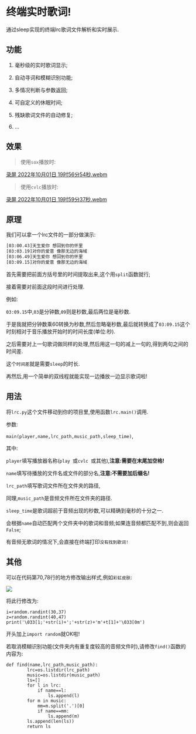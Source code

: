 # 终端实时歌词!

通过sleep实现的终端lrc歌词文件解析和实时展示.

## 功能

1. 毫秒级的实时歌词显示;

2. 自动寻词和模糊识别功能;

3. 多情况判断与参数返回;

4. 可自定义的休眠时间;

5. 残缺歌词文件的自动修复;

6. ...

## 效果

> 使用`sox`播放时:

[录屏 2022年10月01日 19时56分54秒.webm](https://user-images.githubusercontent.com/89891126/193408480-e7f01c53-131d-4672-9347-b27ae3492a4b.webm)


> 使用`cvlc`播放时:

[录屏 2022年10月01日 19时59分37秒.webm](https://user-images.githubusercontent.com/89891126/193408574-83f2b972-bf1c-406f-a2c8-5141abad5d86.webm)

## 原理

我们可以拿一个lrc文件的一部分做演示:

```txt
[03:00.43]天生爱你 想回到你的怀里
[03:03.19]对你的爱意 像那无边的海域
[03:06.49]天生爱你 想回到你的怀里
[03:09.15]对你的爱意 像那无边的海域
```

首先需要把前面方括号里的时间提取出来,这个用`split`函数就行;

接着需要对前面这段时间进行处理.

例如:

`03:09.15`中,`03`是分钟数,`09`则是秒数,最后两位是毫秒数.

于是我就把分钟数乘60转换为秒数,然后忽略毫秒数,最后就转换成了`03:09.15`这个时刻相对于音乐播放开始时的时间长度(单位:秒).

之后需要对上一句歌词做同样的处理,然后用这一句的减上一句的,得到两句之间的时间差.

这个`时间差`就是需要`sleep`的时长.

再然后,用一个简单的双线程就能实现一边播放一边显示歌词啦!

## 用法

将`lrc.py`这个文件移动到你的项目里,使用函数`lrc.main()`调用.

参数:

`main(player,name,lrc_path,music_path,sleep_time)`,

其中:

`player`填写播放器名称(`play `或`cvlc `或其他),**注意:需要在末尾加空格!**

`name`填写待播放的文件名或文件的部分名,**注意:不需要加后缀名!**

`lrc_path`填写歌词文件所在文件夹的路径,

同理,`music_path`是音频文件所在文件夹的路径.

`sleep_time`是歌词超前于音频出现的秒数,可以精确到毫秒的十分之一.

会根据`name`自动匹配两个文件夹中的歌词和音频;如果连音频都匹配不到,则会返回`False`;

有音频无歌词的情况下,会直接在终端打印`没有找到歌词!`

## 其他

可以在代码第70,78行的地方修改输出样式,例如`彩虹皮肤`:

![](https://ghproxy.com/https://raw.githubusercontent.com/wzk0/photo/main/202210021556347.png)

将此行修改为:

```python3
i=random.randint(30,37)
z=random.randint(40,47)
print('\033[1;'+str(i)+';'+str(z)+'m'+t[1]+'\033[0m')
```

开头加上`import random`就OK啦!

若取消模糊识别功能(文件夹内有重复度较高的音频文件时),请修改`find()`函数的内容为:

```python3
def find(name,lrc_path,music_path):
		lrc=os.listdir(lrc_path)
		music=os.listdir(music_path)
		ls=[]
		for l in lrc:
			if name==l:
				ls.append(l)
		for m in music:
			mm=m.split('.')[0]
			if name==mm:
				ls.append(m)
		ls.append(len(ls))
		return ls
```